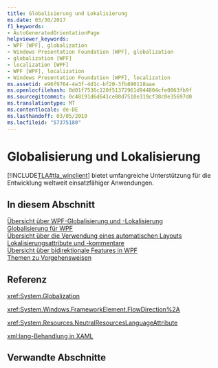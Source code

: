 ```yaml
---
title: Globalisierung und Lokalisierung
ms.date: 03/30/2017
f1_keywords:
- AutoGeneratedOrientationPage
helpviewer_keywords:
- WPF [WPF], globalization
- Windows Presentation Foundation [WPF], globalization
- globalization [WPF]
- localization [WPF]
- WPF [WPF], localization
- Windows Presentation Foundation [WPF], localization
ms.assetid: e96f9764-4e3f-4d1c-bf20-3fb890118aae
ms.openlocfilehash: 0d01f7536c120f51372961d944804cfe0063fb9f
ms.sourcegitcommit: 0c48191d6d641ce88d7510e319cf38c0e35697d0
ms.translationtype: MT
ms.contentlocale: de-DE
ms.lasthandoff: 03/05/2019
ms.locfileid: "57375180"
---
```

# <a name="globalization-and-localization"></a>Globalisierung und Lokalisierung
[!INCLUDE[TLA#tla_winclient](../../../../includes/tlasharptla-winclient-md.md)] bietet umfangreiche Unterstützung für die Entwicklung weltweit einsatzfähiger Anwendungen.  
  
## <a name="in-this-section"></a>In diesem Abschnitt  
 [Übersicht über WPF-Globalisierung und -Lokalisierung](wpf-globalization-and-localization-overview.md)  
 [Globalisierung für WPF](globalization-for-wpf.md)  
 [Übersicht über die Verwendung eines automatischen Layouts](use-automatic-layout-overview.md)  
 [Lokalisierungsattribute und -kommentare](localization-attributes-and-comments.md)  
 [Übersicht über bidirektionale Features in WPF](bidirectional-features-in-wpf-overview.md)  
 [Themen zu Vorgehensweisen](globalization-and-localization-how-to-topics.md)  
  
## <a name="reference"></a>Referenz  
 <xref:System.Globalization>  
  
 <xref:System.Windows.FrameworkElement.FlowDirection%2A>  
  
 <xref:System.Resources.NeutralResourcesLanguageAttribute>  
  
 [xml:lang-Behandlung in XAML](../../xaml-services/xml-lang-handling-in-xaml.md)  
  
## <a name="related-sections"></a>Verwandte Abschnitte
